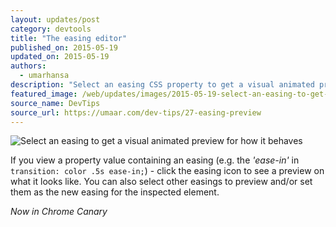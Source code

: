 ```yaml
---
layout: updates/post
category: devtools
title: "The easing editor"
published_on: 2015-05-19
updated_on: 2015-05-19
authors:
  - umarhansa
description: "Select an easing CSS property to get a visual animated preview for how it behaves."
featured_image: /web/updates/images/2015-05-19-select-an-easing-to-get-a-visual-animated-preview-for-how-it-behaves/easing-preview.gif
source_name: DevTips
source_url: https://umaar.com/dev-tips/27-easing-preview
---
```

<img src="/web/updates/images/2015-05-19-select-an-easing-to-get-a-visual-animated-preview-for-how-it-behaves/easing-preview.gif" alt="Select an easing to get a visual animated preview for how it behaves">

If you view a property value containing an easing (e.g. the <em>'ease-in'</em> in <code>transition: color .5s ease-in;</code>) - click the easing icon to see a preview on what it looks like. You can also select other easings to preview and/or set them as the new easing for the inspected element.

<em>Now in Chrome Canary</em>
